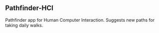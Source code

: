 ## Pathfinder-HCI

Pathfinder app for Human Computer Interaction. Suggests new paths for taking daily walks.
